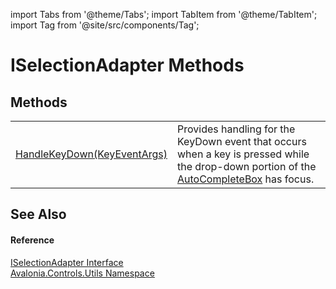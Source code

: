 import Tabs from '@theme/Tabs'; 
import TabItem from '@theme/TabItem'; 
import Tag from '@site/src/components/Tag'; 

# ISelectionAdapter Methods




## Methods
<table>
<tr>
<td><a href="M_Avalonia_Controls_Utils_ISelectionAdapter_HandleKeyDown">HandleKeyDown(KeyEventArgs)</a></td>
<td>Provides handling for the KeyDown event that occurs when a key is pressed while the drop-down portion of the <a href="T_Avalonia_Controls_AutoCompleteBox">AutoCompleteBox</a> has focus.</td>
</tr>
</table>

## See Also


#### Reference
<a href="T_Avalonia_Controls_Utils_ISelectionAdapter">ISelectionAdapter Interface</a>  
<a href="N_Avalonia_Controls_Utils">Avalonia.Controls.Utils Namespace</a>  
